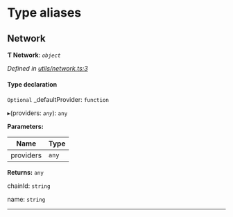 

# Type aliases

<a id="network"></a>

##  Network

**Ƭ Network**: *`object`*

*Defined in [utils/network.ts:3](https://github.com/nearprotocol/nearlib/blob/b1675ba/src.ts/utils/network.ts#L3)*

#### Type declaration

`Optional`  _defaultProvider: `function`

▸(providers: *`any`*): `any`

**Parameters:**

| Name | Type |
| ------ | ------ |
| providers | `any` |

**Returns:** `any`

 chainId: `string`

 name: `string`

___

